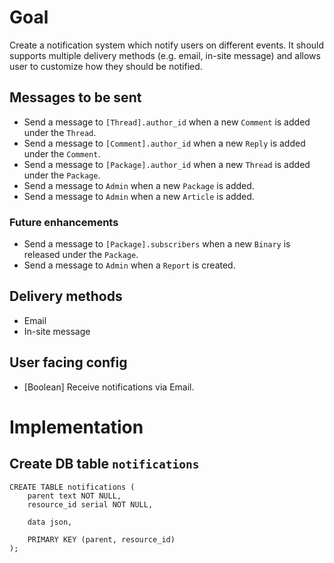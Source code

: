 # Goal
Create a notification system which notify users on different events. It should
supports multiple delivery methods (e.g. email, in-site message) and
allows user to customize how they should be notified.


## Messages to be sent

* Send a message to `[Thread].author_id` when a new `Comment` is added under the `Thread`.
* Send a message to `[Comment].author_id` when a new `Reply` is added under the `Comment`.
* Send a message to `[Package].author_id` when a new `Thread` is added under the `Package`.
* Send a message to `Admin` when a new `Package` is added.
* Send a message to `Admin` when a new `Article` is added.

### Future enhancements
* Send a message to `[Package].subscribers` when a new `Binary` is released under the `Package`.
* Send a message to `Admin` when a `Report` is created.

## Delivery methods
* Email
* In-site message

## User facing config
* [Boolean] Receive notifications via Email.

# Implementation
## Create DB table `notifications`

```
CREATE TABLE notifications (
    parent text NOT NULL,
    resource_id serial NOT NULL,

    data json,
    
    PRIMARY KEY (parent, resource_id)
);
```